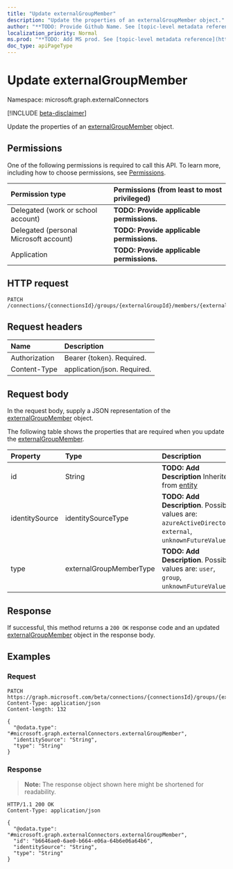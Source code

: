```yaml
---
title: "Update externalGroupMember"
description: "Update the properties of an externalGroupMember object."
author: "**TODO: Provide Github Name. See [topic-level metadata reference](https://msgo.azurewebsites.net/add/document/guidelines/metadata.html#topic-level-metadata)**"
localization_priority: Normal
ms.prod: "**TODO: Add MS prod. See [topic-level metadata reference](https://msgo.azurewebsites.net/add/document/guidelines/metadata.html#topic-level-metadata)**"
doc_type: apiPageType
---
```


# Update externalGroupMember
Namespace: microsoft.graph.externalConnectors

[!INCLUDE [beta-disclaimer](../../includes/beta-disclaimer.md)]

Update the properties of an [externalGroupMember](../resources/externalconnectors-externalgroupmember.md) object.

## Permissions
One of the following permissions is required to call this API. To learn more, including how to choose permissions, see [Permissions](/graph/permissions-reference).

|Permission type|Permissions (from least to most privileged)|
|:---|:---|
|Delegated (work or school account)|**TODO: Provide applicable permissions.**|
|Delegated (personal Microsoft account)|**TODO: Provide applicable permissions.**|
|Application|**TODO: Provide applicable permissions.**|

## HTTP request

<!-- {
  "blockType": "ignored"
}
-->
``` http
PATCH /connections/{connectionsId}/groups/{externalGroupId}/members/{externalGroupMemberId}
```

## Request headers
|Name|Description|
|:---|:---|
|Authorization|Bearer {token}. Required.|
|Content-Type|application/json. Required.|

## Request body
In the request body, supply a JSON representation of the [externalGroupMember](../resources/externalconnectors-externalgroupmember.md) object.

The following table shows the properties that are required when you update the [externalGroupMember](../resources/externalconnectors-externalgroupmember.md).

|Property|Type|Description|
|:---|:---|:---|
|id|String|**TODO: Add Description** Inherited from [entity](../resources/externalconnectors-entity.md)|
|identitySource|identitySourceType|**TODO: Add Description**. Possible values are: `azureActiveDirectory`, `external`, `unknownFutureValue`.|
|type|externalGroupMemberType|**TODO: Add Description**. Possible values are: `user`, `group`, `unknownFutureValue`.|



## Response

If successful, this method returns a `200 OK` response code and an updated [externalGroupMember](../resources/externalconnectors-externalgroupmember.md) object in the response body.

## Examples

### Request
<!-- {
  "blockType": "request",
  "name": "update_externalgroupmember"
}
-->
``` http
PATCH https://graph.microsoft.com/beta/connections/{connectionsId}/groups/{externalGroupId}/members/{externalGroupMemberId}
Content-Type: application/json
Content-length: 132

{
  "@odata.type": "#microsoft.graph.externalConnectors.externalGroupMember",
  "identitySource": "String",
  "type": "String"
}
```


### Response
>**Note:** The response object shown here might be shortened for readability.
<!-- {
  "blockType": "response",
  "truncated": true
}
-->
``` http
HTTP/1.1 200 OK
Content-Type: application/json

{
  "@odata.type": "#microsoft.graph.externalConnectors.externalGroupMember",
  "id": "b6646ae0-6ae0-b664-e06a-64b6e06a64b6",
  "identitySource": "String",
  "type": "String"
}
```

